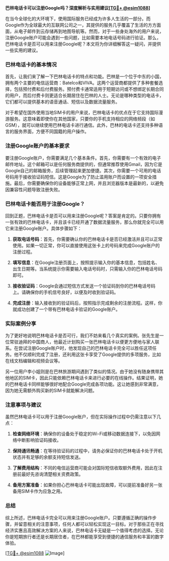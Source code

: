 **巴林电话卡可以注册Google吗？深度解析与实用建议[[TG💪+ @esim1088](https://t.me/s/esim1088)]**

在当今全球化的大环境下，使用国际服务已经成为许多人生活的一部分。而Google作为全球最大的互联网公司之一，其提供的服务几乎覆盖了生活的方方面面，从电子邮件到云存储再到地图导航等。然而，对于一些身处海外的用户来说，注册Google账户可能会遇到一些问题，比如需要本地电话号码进行验证。那么，巴林电话卡是否可以用来注册Google呢？本文将为你详细解答这一疑问，并提供一些实用的建议。

### 巴林电话卡的基本情况

首先，让我们来了解一下巴林电话卡的特点和功能。巴林是一个位于中东的小国，拥有两个主要的电信运营商：Batelco和VIVA。这两个运营商都提供了多种套餐选择，包括预付费和后付费服务。预付费卡通常适用于短期访问或不想绑定长期合同的用户，而后付费卡则更适合长期居住在巴林的人士。无论是哪种类型的电话卡，它们都可以提供基本的语音通话、短信以及数据流量服务。

对于希望在国外使用当地SIM卡的用户来说，巴林电话卡的优点在于它支持国际漫游服务。这意味着即使你在其他国家，只要你的手机支持相应的网络频段（如GSM），就可以继续使用巴林电话卡进行通信。此外，巴林的电话卡还支持多种语言的服务界面，方便不同国籍的用户操作。

### 注册Google账户的基本要求

要注册Google账户，你需要满足几个基本条件。首先，你需要有一个有效的电子邮件地址。这个邮箱可以是任何服务商提供的，但通常推荐使用Gmail，因为它是Google自己的邮箱服务，后续管理起来更加便捷。其次，你需要一个可用的电话号码用于接收验证码短信。这是Google为了防止滥用账户而设置的一项安全措施。最后，你需要确保你的设备能够正常上网，并且浏览器版本是最新的，以避免因兼容性问题导致注册失败。

### 巴林电话卡能否用于注册Google？

回到正题，巴林电话卡是否可以用来注册Google呢？答案是肯定的。只要你拥有一张有效的巴林电话卡，并且该卡已经开通了数据流量服务，那么你就完全可以用它来注册Google账户。具体步骤如下：

1. **获取电话号码**：首先，你需要确认你的巴林电话卡是否已经激活并且可以正常使用。如果一切正常，你可以直接使用这张卡上的号码来完成Google账户的注册过程。
   
2. **填写信息**：在Google注册页面上，按照提示输入你的基本信息，包括姓名、出生日期等。当系统提示你需要输入电话号码时，只需输入你的巴林电话号码即可。

3. **接收验证码**：Google会通过短信方式发送一个验证码到你的巴林电话号码上。请确保你的手机信号良好，以便及时收到验证码。

4. **完成注册**：输入接收到的验证码后，按照指示完成剩余的注册流程。这样，你就成功创建了一个带有巴林电话卡验证的Google账户。

### 实际案例分享

为了更好地说明巴林电话卡是否可行，我们不妨来看几个真实的案例。张先生是一位常驻迪拜的中国商人，他最近计划购买一张巴林电话卡以便更方便地与家人联系。在尝试注册Google账户时，他发现自己的巴林电话卡完全可以胜任这项任务。他不仅顺利完成了注册，还利用这张卡享受了Google提供的多项服务，比如在线文档编辑和视频会议等。

另一位用户李小姐则是在巴林旅游期间遇到了类似的情况。由于她没有随身携带其他地区的SIM卡，因此只能依赖巴林电话卡来进行必要的在线操作。结果证明，她的巴林电话卡同样能够很好地配合Google完成各项功能。这让她感到非常满意，因为她无需额外购买新的SIM卡就能解决问题。

### 注意事项与建议

虽然巴林电话卡可以用于注册Google账户，但在实际操作过程中仍需注意以下几点：

1. **检查网络环境**：确保你的设备处于稳定的Wi-Fi或移动数据连接下，以免因网络中断影响验证码接收。
   
2. **保持通讯畅通**：在等待验证码的过程中，请务必保证你的巴林电话卡处于开机状态并有足够的余额支持短信发送。

3. **了解费用结构**：不同的电信运营商可能会对国际短信收取额外费用，因此在注册前最好先咨询清楚相关资费政策。

4. **备用方案准备**：如果你担心巴林电话卡可能出现故障，可以提前准备好另一张备用SIM卡作为应急之用。

### 总结

综上所述，巴林电话卡完全可以用来注册Google账户。只要遵循正确的操作步骤，并留意相关的注意事项，任何人都可以轻松实现这一目标。对于那些正在寻找经济实惠且高效解决方案的人来说，巴林电话卡无疑是一个值得考虑的选择。无论你是短期旅行者还是长期居住者，在巴林都能享受到便捷的通信服务和丰富的数字体验。

[[TG💪+ @esim1088](https://t.me/s/esim1088) ![Image](https://i.postimg.cc/4NQfJmqS/Snipaste-2025-05-13-00-14-12.png)]